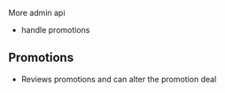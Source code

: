 More admin api

* handle promotions

## Promotions

* Reviews promotions and can alter the promotion deal